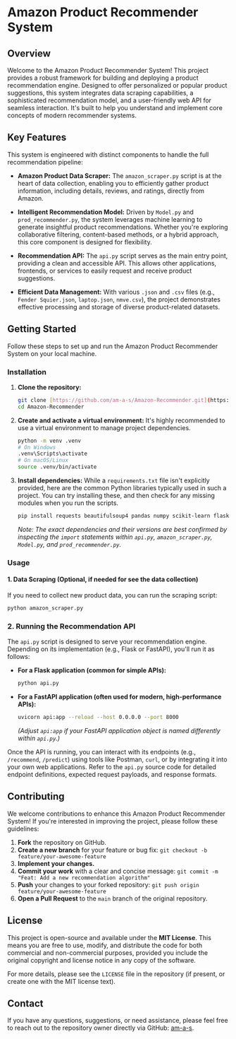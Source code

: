 # Amazon Product Recommender System

## Overview

Welcome to the Amazon Product Recommender System! This project provides a robust framework for building and deploying a product recommendation engine. Designed to offer personalized or popular product suggestions, this system integrates data scraping capabilities, a sophisticated recommendation model, and a user-friendly web API for seamless interaction. It's built to help you understand and implement core concepts of modern recommender systems.

## Key Features

This system is engineered with distinct components to handle the full recommendation pipeline:

* **Amazon Product Data Scraper:** The `amazon_scraper.py` script is at the heart of data collection, enabling you to efficiently gather product information, including details, reviews, and ratings, directly from Amazon.

* **Intelligent Recommendation Model:** Driven by `Model.py` and `prod_recommender.py`, the system leverages machine learning to generate insightful product recommendations. Whether you're exploring collaborative filtering, content-based methods, or a hybrid approach, this core component is designed for flexibility.

* **Recommendation API:** The `api.py` script serves as the main entry point, providing a clean and accessible API. This allows other applications, frontends, or services to easily request and receive product suggestions.

* **Efficient Data Management:** With various `.json` and `.csv` files (e.g., `Fender Squier.json`, `laptop.json`, `nmve.csv`), the project demonstrates effective processing and storage of diverse product-related datasets.

## Getting Started

Follow these steps to set up and run the Amazon Product Recommender System on your local machine.

### Installation

1.  **Clone the repository:**

    ```bash
    git clone [https://github.com/am-a-s/Amazon-Recommender.git](https://github.com/am-a-s/Amazon-Recommender.git)
    cd Amazon-Recommender
    ```

2.  **Create and activate a virtual environment:**
    It's highly recommended to use a virtual environment to manage project dependencies.

    ```bash
    python -m venv .venv
    # On Windows
    .venv\Scripts\activate
    # On macOS/Linux
    source .venv/bin/activate
    ```

3.  **Install dependencies:**
    While a `requirements.txt` file isn't explicitly provided, here are the common Python libraries typically used in such a project. You can try installing these, and then check for any missing modules when you run the scripts.

    ```bash
    pip install requests beautifulsoup4 pandas numpy scikit-learn flask uvicorn
    ```

    *Note: The exact dependencies and their versions are best confirmed by inspecting the `import` statements within `api.py`, `amazon_scraper.py`, `Model.py`, and `prod_recommender.py`.*

### Usage

#### 1. Data Scraping (Optional, if needed for see the data collection)

If you need to collect new product data, you can run the scraping script:

```bash
python amazon_scraper.py
```
### 2. Running the Recommendation API

The `api.py` script is designed to serve your recommendation engine. Depending on its implementation (e.g., Flask or FastAPI), you'll run it as follows:

* **For a Flask application (common for simple APIs):**

    ```bash
    python api.py
    ```

* **For a FastAPI application (often used for modern, high-performance APIs):**

    ```bash
    uvicorn api:app --reload --host 0.0.0.0 --port 8000
    ```
    *(Adjust `api:app` if your FastAPI application object is named differently within `api.py`.)*

Once the API is running, you can interact with its endpoints (e.g., `/recommend`, `/predict`) using tools like Postman, `curl`, or by integrating it into your own web applications. Refer to the `api.py` source code for detailed endpoint definitions, expected request payloads, and response formats.

## Contributing

We welcome contributions to enhance this Amazon Product Recommender System! If you're interested in improving the project, please follow these guidelines:

1.  **Fork** the repository on GitHub.
2.  **Create a new branch** for your feature or bug fix:
    `git checkout -b feature/your-awesome-feature`
3.  **Implement your changes.**
4.  **Commit your work** with a clear and concise message:
    `git commit -m "Feat: Add a new recommendation algorithm"`
5.  **Push** your changes to your forked repository:
    `git push origin feature/your-awesome-feature`
6.  **Open a Pull Request** to the `main` branch of the original repository.

## License

This project is open-source and available under the **MIT License**. This means you are free to use, modify, and distribute the code for both commercial and non-commercial purposes, provided you include the original copyright and license notice in any copy of the software.

For more details, please see the `LICENSE` file in the repository (if present, or create one with the MIT license text).

## Contact

If you have any questions, suggestions, or need assistance, please feel free to reach out to the repository owner directly via GitHub: [am-a-s](https://github.com/am-a-s).
